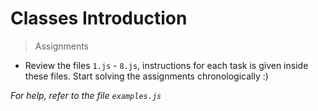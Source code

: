 # Classes Introduction

> Assignments

* Review the files `1.js` - `8.js`, instructions for each task is given inside these files. Start solving the assignments chronologically :) 

*For help, refer to the file `examples.js`*
